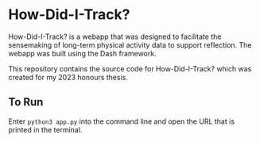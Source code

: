 # How-Did-I-Track?
How-Did-I-Track? is a webapp that was designed to facilitate the sensemaking of long-term physical activity data to support reflection. The webapp was built using the Dash framework.

This repository contains the source code for How-Did-I-Track? which was created for my 2023 honours thesis. 

## To Run

Enter `python3 app.py` into the command line and open the URL that is printed in the terminal. 